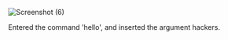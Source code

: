 ![Screenshot (6)](https://github.com/user-attachments/assets/48350516-9755-4dbf-855b-c50772ac66ce)

Entered the command 'hello', and inserted the argument hackers.
